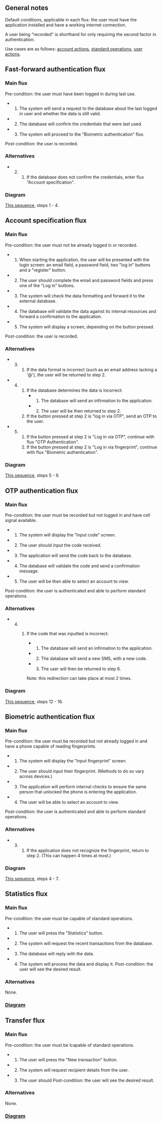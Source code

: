 ## General notes
Default conditions, applicable in each flux: the user must have the application installed and have a working internet connection.

A user being "recorded" is shorthand for only requiring the second factor in authentication.

Use cases are as follows: [account actions](acct-actions.png), [standard operations](authd-actions.png), [user actions](regd-auth.png).

## Fast-forward authentication flux
### Main flux
 Pre-condition: the user must have been logged in during last use.
* 1. The system will send a request to the database about the last logged in user and whether the data is still valid.
* 2. The database will confirm the credentials that were last used.
* 3. The system will proceed to the "Biometric authentication" flux.

 Post-condition: the user is recorded.
### Alternatives
* 2. 1. If the database does not confirm the credentials, enter flux "Account specification".
### Diagram
[This sequence](ff-biometric-login-flux.png), steps 1 - 4.

## Account specification flux
### Main flux
 Pre-condition: the user must not be already logged in or recorded.
* 1. When starting the application, the user will be presented with the login screen: an email field, a password field, two "log in" buttons and a "register" button.
* 2. The user should complete the email and password fields and press one of the "Log in" buttons.
* 3. The system will check the data formatting and forward it to the external database.
* 4. The database will validate the data against its internal resources and forward a confirmation to the application.
* 5. The system will display a screen, depending on the button pressed.

 Post-condition: the user is recorded.
### Alternatives 
* 3. 1. If the data format is incorrect (such as an email address lacking a '@'), the user will be returned to step 2.
* 4. 1. If the database determines the data is incorrect:
        * 1. The database will send an infirmation to the application.
        * 2. The user will be then returned to step 2.
     2. If the button pressed at step 2 is "log in via OTP", send an OTP to the user.
* 5. 1. If the button pressed at step 2 is "Log in via OTP", continue with flux "OTP Authentication".
     2. If the button pressed at step 2 is "Log in via fingerprint", continue with flux "Biometric authentication".
### Diagram
[This sequence](otp-login-flux.png), steps 5 - 9.

## OTP authentication flux
### Main flux
 Pre-condition: the user must be recorded but not logged in and have cell signal available.
* 1. The system will display the "Input code" screen.
* 2. The user should input the code received.
* 3. The application will send the code back to the database.
* 4. The database will validate the code and send a confirmation message.
* 5. The user will be then able to select an account to view.

 Post-condition: the user is authenticated and able to perform standard operations.
### Alternatives
* 4. 1. If the code that was inputted is incorrect:
        * 1. The database will send an infirmation to the application.
        * 2. The database will send a new SMS, with a new code.
        * 3. The user will then be returned to step 6.

        Note: this redirection can take place at most 2 times.
### Diagram
[This sequence](otp-login-flux.png), steps 12 - 16.

## Biometric authentication flux
### Main flux
 Pre-condition: the user must be recorded but not already logged in and have a phone capable of reading fingerprints.
* 1. The system will display the "Input fingerprint" screen.
* 2. The user should input their fingerprint. (Methods to do so vary across devices.)
* 3. The application will perform internal checks to ensure the same person that unlocked the phone is entering the application.
* 4. The user will be able to select an account to view.

 Post-condition: the user is authenticated and able to perform standard operations.
### Alternatives
* 3. 1. If the application does not recognize the fingerprint, return to step 2. (This can happen 4 times at most.)
### Diagram
[This sequence](ff-biometric-login-flux.png), steps 4 - 7.

## Statistics flux
### Main flux
 Pre-condition: the user must be capable of standard operations.
* 1. The user will press the "Statistics" button.
* 2. The system will request the recent transactions from the database.
* 3. The database will reply with the data.
* 4. The system will process the data and display it.
 Post-condition: the user will see the desired result.
### Alternatives
None.
### [Diagram](statistics-flux.png)

## Transfer flux
### Main flux
 Pre-condition: the user must be lcapable of standard operations.
* 1. The user will press the "New transaction" button.
* 2. The system will request recipient details from the user.
* 3. The user should 
 Post-condition: the user will see the desired result.
### Alternatives
None.
### [Diagram](transaction-flux.png)